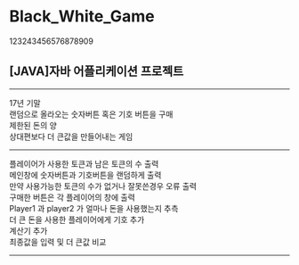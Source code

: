 # Black_White_Game
123243456576878909
## [JAVA]자바 어플리케이션 프로젝트

***
17년 기말   
랜덤으로 올라오는 숫자버튼 혹은 기호 버튼을 구매   
제한된 돈의 양   
상대편보다 더 큰값을 만들어내는 게임   
***
플레이어가 사용한 토큰과 남은 토큰의 수 출력   
메인창에 숫자버튼과 기호버튼을 랜덤하게 출력   
만약 사용가능한 토큰의 수가 없거나 잘못쓴경우 오류 출력   
구매한 버튼은 각 플레이어의 창에 출력   
Player1 과 player2 가 얼마나 돈을 사용했는지 추측   
더 큰 돈을 사용한 플레이어에게 기호 추가   
계산기 추가   
최종값을 입력 및 더 큰값 비교   
***

